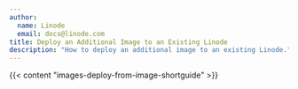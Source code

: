 ```yaml
---
author:
  name: Linode
  email: docs@linode.com
title: Deploy an Additional Image to an Existing Linode
description: "How to deploy an additional image to an existing Linode."
---
```


{{< content "images-deploy-from-image-shortguide" >}}